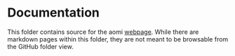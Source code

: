 # Documentation

This folder contains source for the aomi [webpage](https://autodesk.github.io/aomi/). While there are markdown pages within this folder, they are not meant to be browsable from the GitHub folder view.
